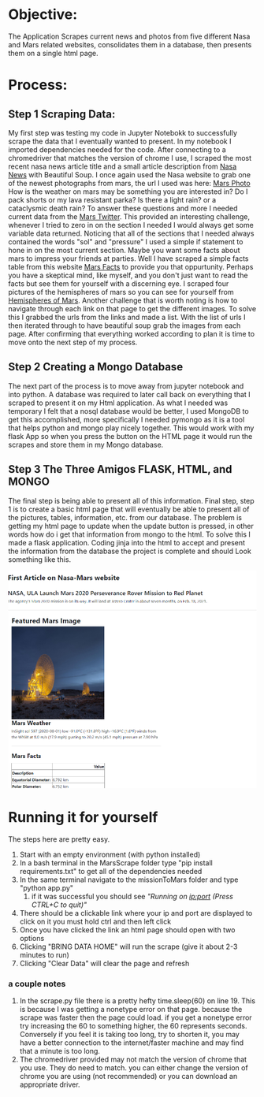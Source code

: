 # Objective:
The Application Scrapes current news and photos from five different Nasa and Mars related websites,
consolidates them in a database, then presents them on a single html page.

# Process:

## Step 1 Scraping Data:
My first step was testing my code in Jupyter Notebokk to successfully scrape the data that I eventually wanted to present. In my notebook I imported 
dependencies needed for the code. After connecting to a chromedriver that matches the version of chrome I use, I scraped the most recent nasa news article
title and a small article description from <a href="https://mars.nasa.gov/news/">Nasa News</a> with Beautiful Soup.
I once again used the Nasa website to grab one of the newest photographs from mars, the url I used was here: <a href="https://www.jpl.nasa.gov/spaceimages/?search=&category=Mars">Mars Photo</a>
How is the weather on mars may be something you are interested in? Do I pack shorts or my lava resistant parka? Is there a light rain? or a cataclysmic death rain? To answer these questions and more I needed current data from the <a href="https://twitter.com/marswxreport?lang=en">Mars Twitter</a>. This provided an interesting challenge, whenever I tried to zero in on the section I needed I would always get some variable data returned. Noticing that all of the sections that I needed always contained the words "sol" and "pressure" I used a simple if statement to hone in on the most current section. Maybe you want some facts about mars to impress your friends at parties. Well I have scraped a simple facts table from this website <a href="https://space-facts.com/mars/" target="_top">Mars Facts</a> to provide you that oppurtunity. Perhaps you have a skeptical mind, like myself, and you don't just want to read the facts but see them for yourself with a discerning eye. I scraped four pictures of the hemispheres of mars so you can see for yourself from <a href="https://astrogeology.usgs.gov/search/results?q=hemisphere+enhanced&k1=target&v1=Mars">Hemispheres of Mars</a>. Another challenge that is worth noting is how to navigate through each link on that page to get the different images. To solve this I grabbed the urls from the links and made a list. With the list of urls I then iterated through to have beautiful soup grab the images from each page. After confirming that everything worked according to plan it is time to move onto the next step of my process.

## Step 2 Creating a Mongo Database
The next part of the process is to move away from jupyter notebook and into python. A database was required to later call back on everything that I scraped to present it on my Html application. As what I needed was temporary I felt that a nosql database would be better, I used MongoDB to get this accomplished, more specifically I needed pymongo as it is a tool that helps python and mongo play nicely together. This would work with my flask App so when you press the button on the HTML page it would run the scrapes and store them in my Mongo database.

## Step 3 The Three Amigos FLASK, HTML, and MONGO
The final step is being able to present all of this information. Final step, step 1 is to create a basic html page that will eventually be able to present all of the pictures, tables, information, etc. from our database. The problem is getting my html page to update when the update button is pressed, in other words how do i get that information from mongo to the html. To solve this I made a flask application. Coding jinja into the html to accept and present the information from the database the project is complete and should Look something like this.

![Finished Product](https://github.com/DCMilligan88/MarsScrape/blob/master/missionToMars/preview.PNG)

# Running it for yourself
The steps here are pretty easy.
1. Start with an empty environment (with python installed)
2. In a bash terminal in the MarsScrape folder type "pip install requirements.txt" to get all of the dependencies needed
3. In the same terminal navigate to the missionToMars folder and type "python app.py"
   1. if it was successful you should see *"Running on <ip:port> (Press CTRL+C to quit)"*
4. There should be a clickable link where your ip and port are displayed to click on it you must hold ctrl and then left click
5. Once you have clicked the link an html page should open with two options
6. Clicking "BRING DATA HOME" will run the scrape (give it about 2-3 minutes to run)
7. Clicking "Clear Data" will clear the page and refresh
### a couple notes
1. In the scrape.py file there is a pretty hefty time.sleep(60) on line 19. This is because I was getting a nonetype error on that page. because the scrape was faster then the page could load. if you get a nonetype error try increasing the 60 to something higher, the 60 represents seconds. Conversely if you feel it is taking too long, try to shorten it, you may have a better connection to the internet/faster machine and may find that a minute is too long.
2. The chromedriver provided may not match the version of chrome that you use. They do need to match. you can either change the version of chrome you are using (not recommended) or you can download an appropriate driver.

